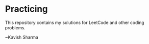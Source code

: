 # Practicing

This repository contains my solutions for LeetCode and other coding problems.

~Kavish Sharma
